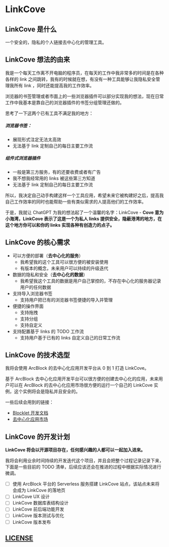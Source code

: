 # LinkCove

## LinkCove 是什么

一个安全的，隐私的个人链接去中心化的管理工具。

## LinkCove 想法的由来

我是一个每天工作离不开电脑的程序员，在每天的工作中我非常多的时间是在各种各样的 link 之间跳转，我有的时候就在想，有没有一种工具能够让我隐私安全管理我所有 link ，同时还能提高我的工作效率。

浏览器的书签管理或者市面上的一些浏览器插件可以部分实现我的想法，现在日常工作中我基本是靠自己的浏览器插件的书签分组管理还做的。

思考了一下这两个已有工具不满足我的地方：

##### 浏览器书签：

- 展现形式注定无法太高效
- 无法基于 link 定制自己的每日主要工作流

##### 组件式浏览器插件

- 一般是第三方服务，有的还要收费或者有广告
- 我不想我经常用的 links 被这些第三方知道
- 无法基于 link 定制自己的每日主要工作流

所以，我决定自己动手构建这样一个工具应用，希望未来它被构建好之后，提高我自己工作效率的同时也能帮助一些有类似需求的人提高他们的工作效率。

于是，我就让 ChatGPT 为我的想法起了一个温馨的名字：LinkCove - **Cove 意为小海湾，LinkCove 表示了这是一个为私人 links 提供安全，隐蔽港湾的地方，在这个地方你可以和你的 links 实现各种有创造力的点子。**

## LinkCove 的核心需求

- 可以方便的部署（**去中心化的服务**）
  - 我希望我的这个工具可以很方便的被安装使用
  - 有版本的概念，未来用户可以持续的升级迭代
- 数据的隐私和安全（**去中心化的数据**）
  - 我希望我这个工具的数据是用户自己掌控的，不存在中心化的服务器记录用户的任何数据
- 支持导入浏览器书签
  - 支持用户把已有的浏览器书签便捷的导入并管理
- 便捷的操作界面
  - 支持拖拽
  - 支持分组
  - 支持自定义
- 支持配置基于 links 的 TODO 工作流
  - 支持用户基于已有的 links 自定义自己的日常工作流

## LinkCove 的技术选型

我将会使用 ArcBlock 的去中心化应用开发平台从 0 到 1 打造 LinkCove。

基于 ArcBlock 去中心化应用开发平台可以很方便的创建去中心化的应用，未来用户可以在 ArcBlock 的去中心化应用市场很方便的运行一个自己的 LinkCove 实例，这个实例将会是隐私并且安全的。

一些后续会用到的链接：

- [Blocklet 开发文档](https://developer.blocklet.io/docs/zh/welcome)
- [去中心化应用市场](https://store.blocklet.dev/)

## LinkCove 的开发计划

**LinkCove 将会以开源项目存在，任何感兴趣的人都可以一起加入进来。**

我将会利用业余时间持续的开发迭代这个项目，并且会把整个过程记录记录下来，下面是一些目前的 TODO 清单，后续应该还会在推进的过程中根据实际情况进行微调。

- [ ] 使用 ArcBlock 平台的 Serverless 服务搭建 LinkCove 站点，该站点未来将会成为 LinkCove 的落地页
- [ ] LinkCove UX 设计
- [ ] LinkCove 数据库表结构设计
- [ ] LinkCove 前后端功能开发
- [ ] LinkCove 版本测试与优化
- [ ] LinkCove 版本发布

## [LICENSE](./LICENSE)
